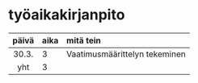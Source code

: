 # työaikakirjanpito

| päivä | aika | mitä tein  |
| :----:|:-----| :-----|
|30.3.  | 3    | Vaatimusmäärittelyn tekeminen |
| yht   | 3    | |



